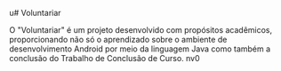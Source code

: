 u# Voluntariar

O "Voluntariar" é um projeto desenvolvido com propósitos acadêmicos, proporcionando não só o aprendizado sobre o ambiente de desenvolvimento Android por meio da linguagem Java como também a conclusão do Trabalho de Conclusão de Curso.
nv0